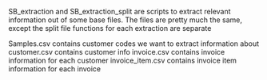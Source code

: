 SB_extraction and SB_extraction_split are scripts to extract relevant information out of some base files.
The files are pretty much the same, except the split file functions for each extraction are separate 

Samples.csv contains customer codes we want to extract information about
customer.csv contains customer info
invoice.csv contains invoice information for each customer
invoice_item.csv contains invoice item information for each invoice
